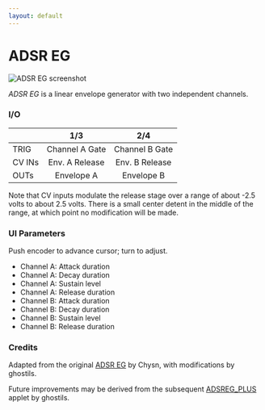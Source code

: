 ```yaml
---
layout: default
---
```

# ADSR EG

![ADSR EG screenshot](images/ADSR-EG.png)

*ADSR EG* is a linear envelope generator with two independent channels.

### I/O

|        |                1/3                 |                 2/4                 |
| ------ | :--------------------------------: | :---------------------------------: |
| TRIG   |           Channel A Gate           |           Channel B Gate            |
| CV INs | Env. A Release | Env. B Release |
| OUTs   |             Envelope A             |             Envelope B              |

Note that CV inputs modulate the release stage over a range of about -2.5 volts to about 2.5 volts. There is a small center detent in the middle of the range, at which point no modification will be made.

### UI Parameters
Push encoder to advance cursor; turn to adjust.
* Channel A: Attack duration
* Channel A: Decay duration
* Channel A: Sustain level
* Channel A: Release duration
* Channel B: Attack duration
* Channel B: Decay duration
* Channel B: Sustain level
* Channel B: Release duration

### Credits
Adapted from the original [ADSR EG](https://github.com/Chysn/O_C-HemisphereSuite/wiki/ADSR-EG) by Chysn, with modifications by ghostils.

Future improvements may be derived from the subsequent [ADSREG_PLUS](https://github.com/ghostils/O_C-HemisphereSuite/blob/production/software/o_c_REV/HEM_ADSREG_PLUS.ino) applet by ghostils.
